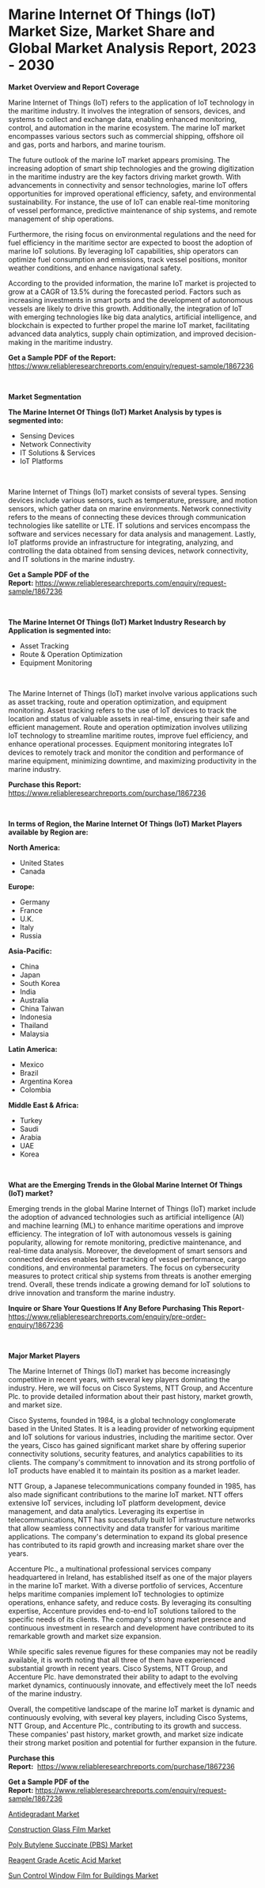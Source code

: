 <p><h1>Marine Internet Of Things (IoT) Market Size, Market Share and Global Market Analysis Report, 2023 - 2030</h1></p><p><strong>Market Overview and Report Coverage</strong></p>
<p><p>Marine Internet of Things (IoT) refers to the application of IoT technology in the maritime industry. It involves the integration of sensors, devices, and systems to collect and exchange data, enabling enhanced monitoring, control, and automation in the marine ecosystem. The marine IoT market encompasses various sectors such as commercial shipping, offshore oil and gas, ports and harbors, and marine tourism.</p><p>The future outlook of the marine IoT market appears promising. The increasing adoption of smart ship technologies and the growing digitization in the maritime industry are the key factors driving market growth. With advancements in connectivity and sensor technologies, marine IoT offers opportunities for improved operational efficiency, safety, and environmental sustainability. For instance, the use of IoT can enable real-time monitoring of vessel performance, predictive maintenance of ship systems, and remote management of ship operations.</p><p>Furthermore, the rising focus on environmental regulations and the need for fuel efficiency in the maritime sector are expected to boost the adoption of marine IoT solutions. By leveraging IoT capabilities, ship operators can optimize fuel consumption and emissions, track vessel positions, monitor weather conditions, and enhance navigational safety.</p><p>According to the provided information, the marine IoT market is projected to grow at a CAGR of 13.5% during the forecasted period. Factors such as increasing investments in smart ports and the development of autonomous vessels are likely to drive this growth. Additionally, the integration of IoT with emerging technologies like big data analytics, artificial intelligence, and blockchain is expected to further propel the marine IoT market, facilitating advanced data analytics, supply chain optimization, and improved decision-making in the maritime industry.</p></p>
<p><strong>Get a Sample PDF of the Report:</strong> <a href="https://www.reliableresearchreports.com/enquiry/request-sample/1867236">https://www.reliableresearchreports.com/enquiry/request-sample/1867236</a></p>
<p>&nbsp;</p>
<p><strong>Market Segmentation</strong></p>
<p><strong>The Marine Internet Of Things (IoT) Market Analysis by types is segmented into:</strong></p>
<p><ul><li>Sensing Devices</li><li>Network Connectivity</li><li>IT Solutions & Services</li><li>IoT Platforms</li></ul></p>
<p>&nbsp;</p>
<p><p>Marine Internet of Things (IoT) market consists of several types. Sensing devices include various sensors, such as temperature, pressure, and motion sensors, which gather data on marine environments. Network connectivity refers to the means of connecting these devices through communication technologies like satellite or LTE. IT solutions and services encompass the software and services necessary for data analysis and management. Lastly, IoT platforms provide an infrastructure for integrating, analyzing, and controlling the data obtained from sensing devices, network connectivity, and IT solutions in the marine industry.</p></p>
<p><strong>Get a Sample PDF of the Report:</strong>&nbsp;<a href="https://www.reliableresearchreports.com/enquiry/request-sample/1867236">https://www.reliableresearchreports.com/enquiry/request-sample/1867236</a></p>
<p>&nbsp;</p>
<p><strong>The Marine Internet Of Things (IoT) Market Industry Research by Application is segmented into:</strong></p>
<p><ul><li>Asset Tracking</li><li>Route & Operation Optimization</li><li>Equipment Monitoring</li></ul></p>
<p>&nbsp;</p>
<p><p>The Marine Internet of Things (IoT) market involve various applications such as asset tracking, route and operation optimization, and equipment monitoring. Asset tracking refers to the use of IoT devices to track the location and status of valuable assets in real-time, ensuring their safe and efficient management. Route and operation optimization involves utilizing IoT technology to streamline maritime routes, improve fuel efficiency, and enhance operational processes. Equipment monitoring integrates IoT devices to remotely track and monitor the condition and performance of marine equipment, minimizing downtime, and maximizing productivity in the marine industry.</p></p>
<p><strong>Purchase this Report:</strong>&nbsp; <a href="https://www.reliableresearchreports.com/purchase/1867236">https://www.reliableresearchreports.com/purchase/1867236</a></p>
<p>&nbsp;</p>
<p><strong>In terms of Region, the Marine Internet Of Things (IoT) Market Players available by Region are:</strong></p>
<p>
    <p> <strong> North America: </strong>
        <ul>
            <li>United States</li>
            <li>Canada</li>
        </ul>
        </p> 
    <p> <strong> Europe: </strong>
        <ul>
            <li>Germany</li>
            <li>France</li>
            <li>U.K.</li>
            <li>Italy</li>
            <li>Russia</li>
        </ul>
        </p> 
    <p> <strong> Asia-Pacific: </strong>
        <ul>
            <li>China</li>
            <li>Japan</li>
            <li>South Korea</li>
            <li>India</li>
            <li>Australia</li>
            <li>China Taiwan</li>
            <li>Indonesia</li>
            <li>Thailand</li>
            <li>Malaysia</li>
        </ul>
        </p> 
    <p> <strong> Latin America: </strong>
        <ul>
            <li>Mexico</li>
            <li>Brazil</li>
            <li>Argentina Korea</li>
            <li>Colombia</li>
        </ul>
        </p> 
    <p> <strong> Middle East & Africa: </strong>
        <ul>
            <li>Turkey</li>
            <li>Saudi</li>
            <li>Arabia</li>
            <li>UAE</li>
            <li>Korea</li>
        </ul>
    </p>
    </p>
<p>&nbsp;</p>
<p><strong>What are the Emerging Trends in the Global Marine Internet Of Things (IoT) market?</strong></p>
<p><p>Emerging trends in the global Marine Internet of Things (IoT) market include the adoption of advanced technologies such as artificial intelligence (AI) and machine learning (ML) to enhance maritime operations and improve efficiency. The integration of IoT with autonomous vessels is gaining popularity, allowing for remote monitoring, predictive maintenance, and real-time data analysis. Moreover, the development of smart sensors and connected devices enables better tracking of vessel performance, cargo conditions, and environmental parameters. The focus on cybersecurity measures to protect critical ship systems from threats is another emerging trend. Overall, these trends indicate a growing demand for IoT solutions to drive innovation and transform the marine industry.</p></p>
<p><strong>Inquire or Share Your Questions If Any Before Purchasing This Report</strong>- <a href="https://www.reliableresearchreports.com/enquiry/pre-order-enquiry/1867236">https://www.reliableresearchreports.com/enquiry/pre-order-enquiry/1867236</a></p>
<p>&nbsp;</p>
<p><strong>Major Market Players</strong></p>
<p><p>The Marine Internet of Things (IoT) market has become increasingly competitive in recent years, with several key players dominating the industry. Here, we will focus on Cisco Systems, NTT Group, and Accenture Plc. to provide detailed information about their past history, market growth, and market size.</p><p>Cisco Systems, founded in 1984, is a global technology conglomerate based in the United States. It is a leading provider of networking equipment and IoT solutions for various industries, including the maritime sector. Over the years, Cisco has gained significant market share by offering superior connectivity solutions, security features, and analytics capabilities to its clients. The company's commitment to innovation and its strong portfolio of IoT products have enabled it to maintain its position as a market leader.</p><p>NTT Group, a Japanese telecommunications company founded in 1985, has also made significant contributions to the marine IoT market. NTT offers extensive IoT services, including IoT platform development, device management, and data analytics. Leveraging its expertise in telecommunications, NTT has successfully built IoT infrastructure networks that allow seamless connectivity and data transfer for various maritime applications. The company's determination to expand its global presence has contributed to its rapid growth and increasing market share over the years.</p><p>Accenture Plc., a multinational professional services company headquartered in Ireland, has established itself as one of the major players in the marine IoT market. With a diverse portfolio of services, Accenture helps maritime companies implement IoT technologies to optimize operations, enhance safety, and reduce costs. By leveraging its consulting expertise, Accenture provides end-to-end IoT solutions tailored to the specific needs of its clients. The company's strong market presence and continuous investment in research and development have contributed to its remarkable growth and market size expansion.</p><p>While specific sales revenue figures for these companies may not be readily available, it is worth noting that all three of them have experienced substantial growth in recent years. Cisco Systems, NTT Group, and Accenture Plc. have demonstrated their ability to adapt to the evolving market dynamics, continuously innovate, and effectively meet the IoT needs of the marine industry.</p><p>Overall, the competitive landscape of the marine IoT market is dynamic and continuously evolving, with several key players, including Cisco Systems, NTT Group, and Accenture Plc., contributing to its growth and success. These companies' past history, market growth, and market size indicate their strong market position and potential for further expansion in the future.</p></p>
<p><strong>Purchase this Report:</strong>&nbsp;&nbsp;<a href="https://www.reliableresearchreports.com/purchase/1867236">https://www.reliableresearchreports.com/purchase/1867236</a></p>
<p></p>
<p><strong>Get a Sample PDF of the Report:</strong>&nbsp;<a href="https://www.reliableresearchreports.com/enquiry/request-sample/1867236">https://www.reliableresearchreports.com/enquiry/request-sample/1867236</a></p>
<p><p><a href="https://medium.com/@jamesday5g/antidegradant-market-insight-market-trends-growth-forecasted-from-2023-to-2030-f64d08230ad0">Antidegradant Market</a></p><p><a href="https://medium.com/@waltercruz6g/construction-glass-film-market-furnishes-information-on-market-share-market-trends-and-market-3a178575a489">Construction Glass Film Market</a></p><p><a href="https://medium.com/@walterstanley64/poly-butylene-succinate-pbs-market-size-reveals-the-best-marketing-channels-in-global-industry-d2c8875b4f3f">Poly Butylene Succinate (PBS) Market</a></p><p><a href="https://medium.com/@seanhunt765/reagent-grade-acetic-acid-market-insight-market-trends-growth-forecasted-from-2023-to-2030-19f542f26204">Reagent Grade Acetic Acid Market</a></p><p><a href="https://medium.com/@alanwatkins6h/sun-control-window-film-for-buildings-market-share-evolution-and-market-growth-trends-2023-2030-289e92a51b69">Sun Control Window Film for Buildings Market</a></p></p>